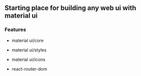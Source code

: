 ## Starting place for building any web ui with material ui

### Features

-   material ui/core

-   material ui/styles

-   material ui/icons

-   react-router-dom
